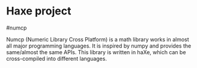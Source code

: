 # Haxe project

#numcp

Numcp (Numeric Library Cross Platform) is a math library works in almost all major programming languages. It is inspired by numpy and provides the same/almost the same APIs. This library is written in haXe, which can be cross-compiled into different languages.